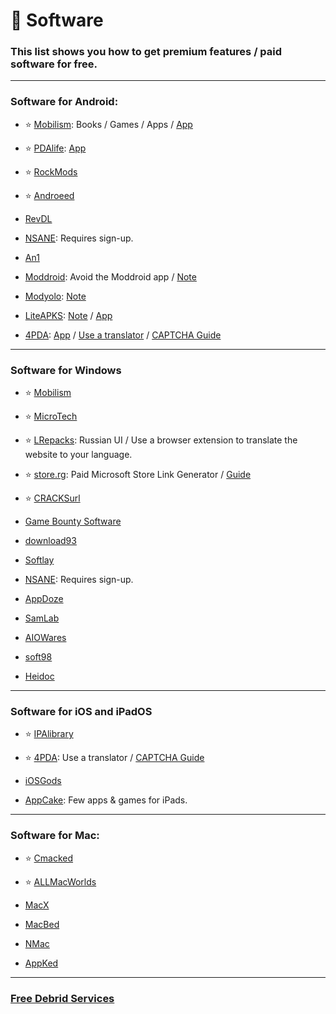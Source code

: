# 💾 Software
### This list shows you how to get premium features / paid software for free.

***


### Software for Android:

- ⭐ [Mobilism](https://forum.mobilism.org/viewforum.php?f=398): Books / Games / Apps / [App](https://forum.mobilism.org/app/)

- ⭐ [PDAlife](https://pdalife.com): [App](https://pdalife.com/pdalife-app-android-a40597.html)

- ⭐ [RockMods](https://www.rockmods.net/)

- ⭐ [Androeed](https://androeed.store/)

- [RevDL](https://revdl.com)

- [NSANE](https://nsaneforums.com/): Requires sign-up.

- [An1](https://an1.com/)

- [Moddroid](https://www.moddroid.com): Avoid the Moddroid app / [Note](https://pastebin.com/3ebTvx0b)

- [Modyolo](https://modyolo.com): [Note](https://pastebin.com/3ebTvx0b)

- [LiteAPKS](https://liteapks.com): [Note](https://pastebin.com/3ebTvx0b) / [App](https://liteapks.com/app.html)

- [4PDA](https://4pda.to/forum/): [App](https://github.com/slartus/4pdaClient-plus) / [Use a translator](https://addons.mozilla.org/en-US/firefox/addon/traduzir-paginas-web/) / [CAPTCHA Guide](https://doorsgeek.blogspot.com/2015/08/4pdaru-loginregister-captcha-tutorial.html?m=1)




***

### Software for Windows


- ⭐ [Mobilism](https://forum.mobilism.org/index.php)


- ⭐ [MicroTech ](https://programs.themicrotech.net/)


- ⭐ [LRepacks](https://lrepacks.net): Russian UI / Use a browser extension to translate the website to your language.

- ⭐ [store.rg](https://store.rg-adguard.net/): Paid Microsoft Store Link Generator / [Guide](https://rentry.co/paidAppsMsStore)

- ⭐ [CRACKSurl](https://cracksurl.com/)

- [Game Bounty Software](https://gamebounty.world/software/)

- [download93](https://4mirrorlink.com/)


 - [Softlay](https://www.softlay.com/downloads/)


- [NSANE](https://nsaneforums.com/): Requires sign-up.

- [AppDoze](https://appdoze.com/)


- [SamLab](https://samlab.ws/)

- [AIOWares](https://www.aiowares.com/)

- [soft98](https://soft98.ir/)

- [Heidoc](https://www.heidoc.net/)



***

### Software for iOS and iPadOS

- ⭐ [IPAlibrary](https://www.ipalibrary.me)

- ⭐ [4PDA](https://4pda.to/forum): Use a translator / [CAPTCHA Guide](https://doorsgeek.blogspot.com/2015/08/4pdaru-loginregister-captcha-tutorial.html?m=1)

- [iOSGods](https://app.iosgods.com/)


- [AppCake](https://www.iphonecake.com/): Few apps & games for iPads.

***

### Software for Mac:

- ⭐ [Cmacked](https://cmacked.com/)

- ⭐ [ALLMacWorlds](https://allmacworlds.com/)

- [MacX](https://macx.ws/)

- [MacBed](https://www.macbed.com/)

- [NMac](https://nmac.to/now/)

- [AppKed](https://www.macbed.com/)

***

### [Free Debrid Services](https://mediasavvy.pages.dev/Wiki/Tools#free-download-services/)




